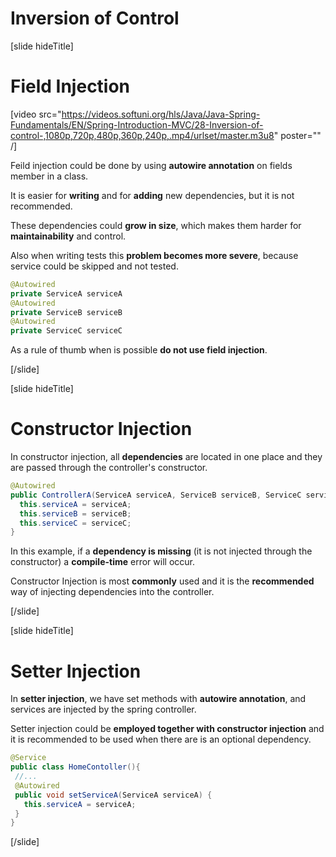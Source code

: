 # Inversion of Control

[slide hideTitle]
# Field Injection

[video src="https://videos.softuni.org/hls/Java/Java-Spring-Fundamentals/EN/Spring-Introduction-MVC/28-Inversion-of-control-,1080p,720p,480p,360p,240p,.mp4/urlset/master.m3u8" poster="" /]

Feild injection could be done by using **autowire annotation** on fields member in a class.

It is easier for **writing** and for **adding** new dependencies, but it is not recommended.

These dependencies could **grow in size**, which makes them harder for **maintainability** and control.

Also when writing tests this **problem becomes more severe**, because service could be skipped and not tested.

```java
@Autowired
private ServiceA serviceA
@Autowired
private ServiceB serviceB
@Autowired
private ServiceC serviceC
```

As a rule of thumb when is possible **do not use field injection**.

[/slide]

[slide hideTitle]
# Constructor Injection

In constructor injection, all **dependencies** are located in one place and they are passed through the controller's constructor.

```java
@Autowired
public ControllerA(ServiceA serviceA, ServiceB serviceB, ServiceC serviceC) {
  this.serviceA = serviceA;
  this.serviceB = serviceB;
  this.serviceC = serviceC;
}
```

In this example, if a **dependency is missing** (it is not injected through the constructor) a **compile-time** error will occur. 

Constructor Injection is most **commonly** used and it is the **recommended** way of injecting dependencies into the controller.

[/slide]

[slide hideTitle]
# Setter Injection

In **setter injection**, we have set methods with **autowire annotation**, and services are injected by the spring controller.

Setter injection could be **employed together with constructor injection** and it is recommended to be used when there are is an optional dependency. 


```java
@Service
public class HomeContoller(){
 //...
 @Autowired
 public void setServiceA(ServiceA serviceA) {
   this.serviceA = serviceA;
 }
}
```
[/slide]